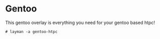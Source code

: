 Gentoo
======

This gentoo overlay is everything you need for your gentoo based htpc!

    # layman -a gentoo-htpc
